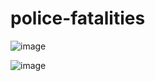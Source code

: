 # police-fatalities

![image](https://user-images.githubusercontent.com/86613710/157127446-7ed3dbf3-bee8-4d93-9d8c-159c1c8014e7.png)

![image](https://user-images.githubusercontent.com/86613710/158081157-0c6ed211-d180-4580-8685-002555c29795.png)
